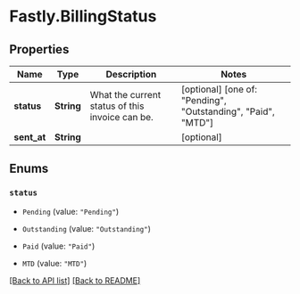 # Fastly.BillingStatus

## Properties

Name | Type | Description | Notes
------------ | ------------- | ------------- | -------------
**status** | **String** | What the current status of this invoice can be. | [optional]  [one of: "Pending", "Outstanding", "Paid", "MTD"]
**sent_at** | **String** |  | [optional] 



## Enums 

### `status`

* `Pending` (value: `"Pending"`)

* `Outstanding` (value: `"Outstanding"`)

* `Paid` (value: `"Paid"`)

* `MTD` (value: `"MTD"`)





[[Back to API list]](../../README.md#endpoints) [[Back to README]](../../README.md)
